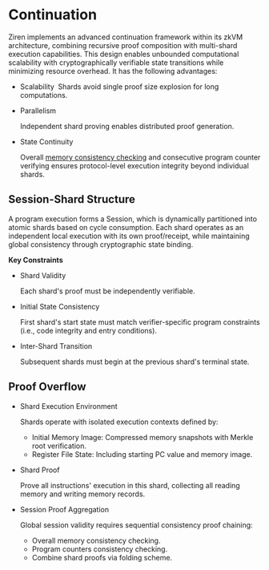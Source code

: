 # Continuation

Ziren implements an advanced continuation framework within its zkVM architecture, combining recursive proof composition with ​multi-shard execution capabilities. This design enables unbounded computational scalability with cryptographically verifiable state transitions while minimizing resource overhead. It has the following advantages:
- Scalability
​
  Shards avoid single proof size explosion for long computations.
- Parallelism

  Independent shard proving enables distributed proof generation.

- ​State Continuity

  Overall [memory consistency checking](../memory_checking.md) and consecutive program counter verifying ensures protocol-level execution integrity beyond individual shards.

## Session-Shard Structure

A program execution forms a ​Session, which is dynamically partitioned into atomic ​shards based on cycle consumption. Each shard operates as an independent local execution with its own proof/receipt, while maintaining global consistency through cryptographic state binding. 

**Key Constraints**
- Shard Validity

  Each shard's proof must be independently verifiable.
- Initial State Consistency

  First shard's start state must match verifier-specific program constraints (i.e., code integrity and entry conditions).

- Inter-Shard Transition

  Subsequent shards must begin at the previous shard's terminal state. 


## Proof Overflow

- Shard Execution Environment

  Shards operate with isolated execution contexts defined by:
  - ​Initial Memory Image: Compressed memory snapshots with Merkle root verification.
  - Register File State: Including starting PC value and memory image.

- Shard Proof

  Prove all instructions' execution in this shard, collecting all reading memory and writing memory records.

- Session Proof Aggregation

  Global session validity requires ​sequential consistency proof chaining:
  - Overall memory consistency checking.
  - Program counters consistency checking.
  - Combine shard proofs via folding scheme.

